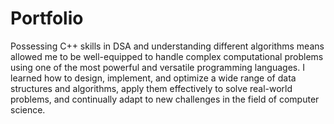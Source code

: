 # Portfolio
Possessing C++ skills in DSA and understanding different algorithms means allowed me to be well-equipped to handle complex computational problems using one of the most powerful and versatile programming languages. I learned how to design, implement, and optimize a wide range of data structures and algorithms, apply them effectively to solve real-world problems, and continually adapt to new challenges in the field of computer science.
